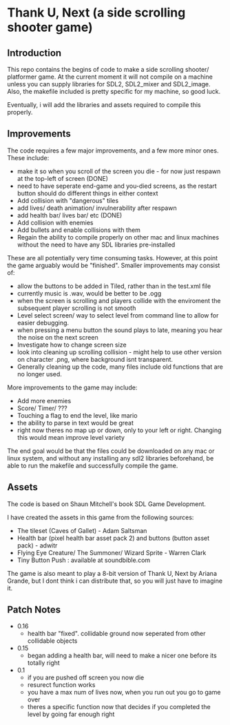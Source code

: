 # Thank U, Next (a side scrolling shooter game)

## Introduction
This repo contains the begins of code to make a side scrolling shooter/ platformer game. At the current moment it will not compile on a machine unless you can supply libraries for SDL2, SDL2_mixer and SDL2_image. Also, the makefile included is pretty specific for my machine, so good luck.

Eventually, i will add the libraries and assets required to compile this properly.

## Improvements 
The code requires a few major improvements, and a few more minor ones. These include:
* make it so when you scroll of the screen you die - for now just respawn at the top-left of screen (DONE)
* need to have seperate end-game and you-died screens, as the restart button should do different things in either context
* Add collision with "dangerous" tiles
* add lives/ death animation/ invulnerability after respawn
* add health bar/ lives bar/ etc (DONE)
* Add collision with enemies
* Add bullets and enable collisions with them
* Regain the ability to compile properly on other mac and linux machines without the need to have any SDL libraries pre-installed

These are all potentially very time consuming tasks. However, at this point the game arguably would be "finished". Smaller improvements may consist of:
* allow the buttons to be added in Tiled, rather than in the test.xml file
* currently music is .wav, would be better to be .ogg
* when the screen is scrolling and players collide with the enviroment the subsequent player scrolling is not smooth
* Level select screen/ way to select level from command line to allow for easier debugging.
* when pressing a menu button the sound plays to late, meaning you hear the noise on the next screen
* Investigate how to change screen size
* look into cleaning up scrolling collision - might help to use other version on character .png, where background isnt transparent.
* Generally cleaning up the code, many files include old functions that are no longer used.

More improvements to the game may include:
* Add more enemies
* Score/ Timer/ ???
* Touching a flag to end the level, like mario
* the ability to parse in text would be great
* right now theres no map up or down, only to your left or right. Changing this would mean improve level variety


The end goal would be that the files could be downloaded on any mac or linux system, and without any installing any sdl2 libraries beforehand, be able to run the makefile and successfully compile the game.

## Assets
The code is based on Shaun Mitchell's book SDL Game Development.

I have created the assets in this game from the following sources:
* The tileset (Caves of Gallet) - Adam Saltsman
* Health bar (pixel health bar asset pack 2) and buttons (button asset pack) - adwitr
* Flying Eye Creature/ The Summoner/ Wizard Sprite - Warren Clark
* Tiny Button Push : available at soundbible.com

The game is also meant to play a 8-bit version of Thank U, Next by Ariana Grande, but I dont think i can distribute that, so you will just have to imagine it.

## Patch Notes
* 0.16
    * health bar "fixed". collidable ground now seperated from other collidable objects
* 0.15
    * began adding a health bar, will need to make a nicer one before its totally right
* 0.1
    * if you are pushed off screen you now die
    * resurect function works
    * you have a max num of lives now, when you run out you go to game over
    * theres a specific function now that decides if you completed the level by going far enough right
